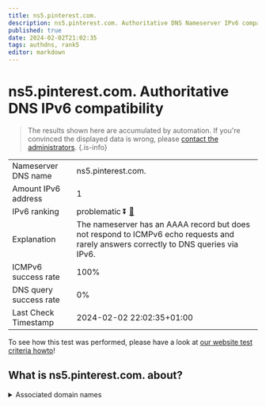 ```yaml
---
title: ns5.pinterest.com.
description: ns5.pinterest.com. Authoritative DNS Nameserver IPv6 compatibility
published: true
date: 2024-02-02T21:02:35
tags: authdns, rank5
editor: markdown
---
```


# ns5.pinterest.com. Authoritative DNS IPv6 compatibility

> The results shown here are accumulated by automation. If you're convinced the displayed data is wrong, please [contact the administrators](/howto/chat). 
{.is-info}




|   |   |
| - | - |
| Nameserver DNS name | ns5.pinterest.com.
| Amount IPv6 address | 1
| IPv6 ranking | problematic :arrow_double_down: [🔗](/howto/ranking) |
| Explanation | The nameserver has an AAAA record but does not respond to ICMPv6 echo requests and rarely answers correctly to DNS queries via IPv6. |
| ICMPv6 success rate | 100%|
| DNS query success rate | 0% |
| Last Check Timestamp | 2024-02-02 22:02:35+01:00 |

To see how this test was performed, please have a look at [our website test criteria howto](/howto/testcriteria/authdns)!


## What is ns5.pinterest.com. about?






<details>
<summary>Associated domain names</summary>

www.pinterest.com

</details>
